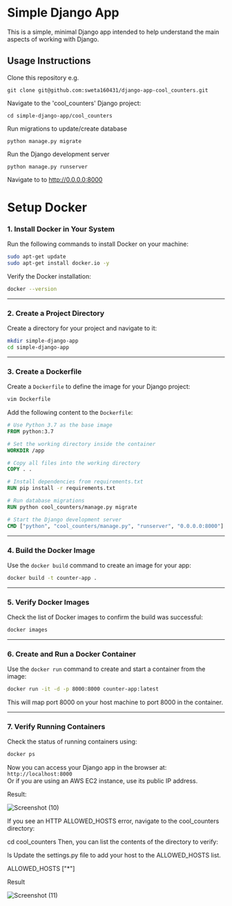 # Simple Django App
This is a simple, minimal Django app intended to help understand the main aspects of working with Django.

## Usage Instructions
Clone this repository e.g.

```
git clone git@github.com:sweta160431/django-app-cool_counters.git
```

Navigate to the 'cool_counters' Django project:

```
cd simple-django-app/cool_counters
```

Run migrations to update/create database
```
python manage.py migrate
```

Run the Django development server
```
python manage.py runserver
```

Navigate to to http://0.0.0.0:8000

# Setup Docker

### 1. Install Docker in Your System  
Run the following commands to install Docker on your machine:  
```bash
sudo apt-get update 
sudo apt-get install docker.io -y
```
Verify the Docker installation:  
```bash
docker --version
```

---

### 2. Create a Project Directory  
Create a directory for your project and navigate to it:  
```bash
mkdir simple-django-app
cd simple-django-app
```

---

### 3. Create a Dockerfile  
Create a `Dockerfile` to define the image for your Django project:  
```bash
vim Dockerfile
```

Add the following content to the `Dockerfile`:  
```dockerfile
# Use Python 3.7 as the base image
FROM python:3.7

# Set the working directory inside the container
WORKDIR /app

# Copy all files into the working directory
COPY . .

# Install dependencies from requirements.txt
RUN pip install -r requirements.txt

# Run database migrations
RUN python cool_counters/manage.py migrate

# Start the Django development server
CMD ["python", "cool_counters/manage.py", "runserver", "0.0.0.0:8000"]
```

---

### 4. Build the Docker Image  
Use the `docker build` command to create an image for your app:  
```bash
docker build -t counter-app .
```

---

### 5. Verify Docker Images  
Check the list of Docker images to confirm the build was successful:  
```bash
docker images
```

---

### 6. Create and Run a Docker Container  
Use the `docker run` command to create and start a container from the image:  
```bash
docker run -it -d -p 8000:8000 counter-app:latest
```
This will map port 8000 on your host machine to port 8000 in the container.

---

### 7. Verify Running Containers  
Check the status of running containers using:  
```bash
docker ps
```

Now you can access your Django app in the browser at:  
`http://localhost:8000`  
Or if you are using an AWS EC2 instance, use its public IP address.

Result:

![Screenshot (10)](https://github.com/user-attachments/assets/5c7f5ced-79ed-44c8-ab51-f7233ca28a3a)


If you see an HTTP ALLOWED_HOSTS error, navigate to the cool_counters directory:

cd cool_counters
Then, you can list the contents of the directory to verify:

ls
Update the settings.py file to add your host to the ALLOWED_HOSTS list.

ALLOWED_HOSTS ["*"]

Result

![Screenshot (11)](https://github.com/user-attachments/assets/1ec585c9-a516-465c-b8ab-60fae9fa5dfd)


